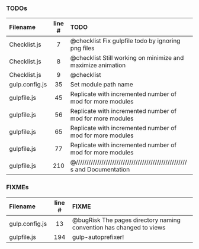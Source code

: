 ### TODOs
| Filename | line # | TODO
|:------|:------:|:------
| Checklist.js | 7 | @checklist Fix gulpfile todo by ignoring png files
| Checklist.js | 8 | @checklist Still working on minimize and maximize animation
| Checklist.js | 9 | @checklist 
| gulp.config.js | 35 | Set module path name
| gulpfile.js | 45 | Replicate with incremented number of mod for more modules
| gulpfile.js | 56 | Replicate with incremented number of mod for more modules
| gulpfile.js | 65 | Replicate with incremented number of mod for more modules
| gulpfile.js | 77 | Replicate with incremented number of mod for more modules
| gulpfile.js | 210 | @//////////////////////////////////////////////////// s and Documentation

### FIXMEs
| Filename | line # | FIXME
|:------|:------:|:------
| gulp.config.js | 13 | @bugRisk The pages directory naming convention has changed to views
| gulpfile.js | 194 | gulp-autoprefixer!